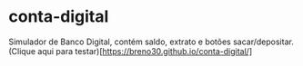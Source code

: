# conta-digital
Simulador de Banco Digital, contém saldo, extrato  e botões sacar/depositar.
(Clique aqui para testar)[https://breno30.github.io/conta-digital/]
